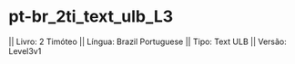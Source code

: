 # pt-br_2ti_text_ulb_L3

|| Livro: 2 Timóteo
|| Língua: Brazil Portuguese 
|| Tipo: Text ULB 
|| Versão: Level3v1